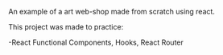 An example of a art web-shop made from scratch using react.

This project was made to practice:

-React Functional Components, Hooks, React Router
